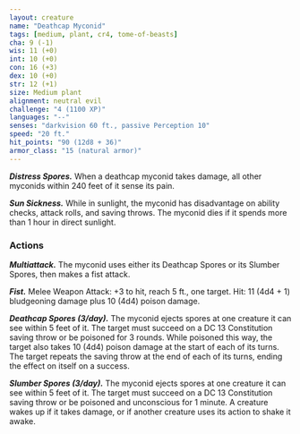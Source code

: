 ```yaml
---
layout: creature
name: "Deathcap Myconid"
tags: [medium, plant, cr4, tome-of-beasts]
cha: 9 (-1)
wis: 11 (+0)
int: 10 (+0)
con: 16 (+3)
dex: 10 (+0)
str: 12 (+1)
size: Medium plant
alignment: neutral evil
challenge: "4 (1100 XP)"
languages: "--"
senses: "darkvision 60 ft., passive Perception 10"
speed: "20 ft."
hit_points: "90 (12d8 + 36)"
armor_class: "15 (natural armor)"
---
```


***Distress Spores.*** When a deathcap myconid takes damage, all other myconids within 240 feet of it sense its pain.

***Sun Sickness.*** While in sunlight, the myconid has disadvantage on ability checks, attack rolls, and saving throws. The myconid dies if it spends more than 1 hour in direct sunlight.

### Actions

***Multiattack.*** The myconid uses either its Deathcap Spores or its Slumber Spores, then makes a fist attack.

***Fist.*** Melee Weapon Attack: +3 to hit, reach 5 ft., one target. Hit: 11 (4d4 + 1) bludgeoning damage plus 10 (4d4) poison damage.

***Deathcap Spores (3/day).*** The myconid ejects spores at one creature it can see within 5 feet of it. The target must succeed on a DC 13 Constitution saving throw or be poisoned for 3 rounds. While poisoned this way, the target also takes 10 (4d4) poison damage at the start of each of its turns. The target repeats the saving throw at the end of each of its turns, ending the effect on itself on a success.

***Slumber Spores (3/day).*** The myconid ejects spores at one creature it can see within 5 feet of it. The target must succeed on a DC 13 Constitution saving throw or be poisoned and unconscious for 1 minute. A creature wakes up if it takes damage, or if another creature uses its action to shake it awake.

